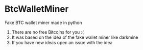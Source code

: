 # BtcWalletMiner
Fake BTC wallet miner made in python
1. There are no free Bitcoins for you :(
2. It was based on the idea of the fake wallet miner like darkmine
3. If you have new ideas open an issue with the idea 
